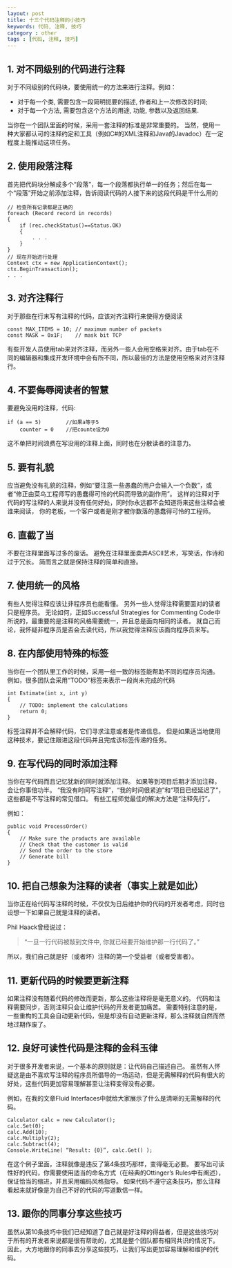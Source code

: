 ```yaml
---
layout: post
title: 十三个代码注释的小技巧
keywords: 代码, 注释, 技巧
category : other
tags : [代码, 注释, 技巧]
---
```


## 1. 对不同级别的代码进行注释

对于不同级别的代码块，要使用统一的方法来进行注释。例如：

<ul>
  <li>对于每一个类, 需要包含一段简明扼要的描述, 作者和上一次修改的时间;</li>
  <li>对于每一个方法, 需要包含这个方法的用途, 功能, 参数以及返回结果.</li>
</ul>

当你在一个团队里面的时候，采用一套注释的标准是非常重要的。
当然，使用一种大家都认可的注释约定和工具（例如C#的XML注释和Java的Javadoc）在一定程度上能推动这项任务。 

## 2. 使用段落注释

首先把代码块分解成多个“段落”，每一个段落都执行单一的任务；然后在每一个“段落”开始之前添加注释，告诉阅读代码的人接下来的这段代码是干什么用的 

    // 检查所有记录都是正确的
    foreach (Record record in records) 
    {
        if (rec.checkStatus()==Status.OK)
        { 
            . . . 
        } 
    } 
    // 现在开始进行处理
    Context ctx = new ApplicationContext(); 
    ctx.BeginTransaction();
    . . .

## 3. 对齐注释行

对于那些在行末写有注释的代码，应该对齐注释行来使得方便阅读

    const MAX_ITEMS = 10; // maximum number of packets 
    const MASK = 0x1F;    // mask bit TCP

有些开发人员使用tab来对齐注释，而另外一些人会用空格来对齐。由于tab在不同的编辑器和集成开发环境中会有所不同，所以最佳的方法是使用空格来对齐注释行。

## 4. 不要侮辱阅读者的智慧

要避免没用的注释，代码:

    if (a == 5)        //如果a等于5
        counter = 0    //把counte设为0 
    
这不单把时间浪费在写没用的注释上面，同时也在分散读者的注意力。

## 5. 要有礼貌

应当避免没有礼貌的注释，例如“要注意一些愚蠢的用户会输入一个负数”，或者“修正由菜鸟工程师写的愚蠢得可怜的代码而导致的副作用”。
这样的注释对于代码的写注释的人来说并没有任何好处，同时你永远都不会知道将来这些注释会被谁来阅读，
你的老板，一个客户或者是刚才被你数落的愚蠢得可怜的工程师。

## 6. 直截了当

不要在注释里面写过多的废话。
避免在注释里面卖弄ASCII艺术，写笑话，作诗和过于冗长。
简而言之就是保持注释的简单和直接。

## 7. 使用统一的风格

有些人觉得注释应该让非程序员也能看懂。
另外一些人觉得注释需要面对的读者只是程序员。
无论如何，正如Successful Strategies for Commenting Code中所说的，最重要的是注释的风格需要统一，并且总是面向相同的读者。
就自己而论，我怀疑非程序员是否会去读代码，所以我觉得注释应该面向程序员来写。

## 8. 在内部使用特殊的标签

当你在一个团队里工作的时候，采用一组一致的标签能帮助不同的程序员沟通。
例如，很多团队会采用“TODO”标签来表示一段尚未完成的代码 

    int Estimate(int x, int y) 
    {
        // TODO: implement the calculations 
        return 0;
    }

标签注释并不会解释代码，它们寻求注意或者是传递信息。
但是如果适当地使用这种技术，要记住跟进这段代码并且完成该标签传递的任务。

## 9. 在写代码的同时添加注释

当你在写代码而且记忆犹新的同时就添加注释。
如果等到项目后期才添加注释，会让你事倍功半。
“我没有时间写注释”，“我的时间很紧迫”和“项目已经延迟了”，这些都是不写注释的常见借口。
有些工程师觉最佳的解决方法是“注释先行”。

例如： 

    public void ProcessOrder() 
    {
        // Make sure the products are available
        // Check that the customer is valid 
        // Send the order to the store 
        // Generate bill 
    }

## 10. 把自己想象为注释的读者（事实上就是如此）

当你正在给代码写注释的时候，不仅仅为日后维护你的代码的开发者考虑，同时也设想一下如果自己就是注释的读者。

Phil Haack曾经说过：

> “一旦一行代码被敲到文件中, 你就已经要开始维护那一行代码了。”

所以，我们自己就是好（或者坏）注释的第一个受益者（或者受害者）。

## 11. 更新代码的时候要更新注释

如果注释没有随着代码的修改而更新，那么这些注释将是毫无意义的。
代码和注释需要同步，否则注释只会让维护代码的开发者更加痛苦。
需要特别注意的是，一些重构的工具会自动更新代码，但是却没有自动更新注释，那么注释就自然而然地过期作废了。

## 12. 良好可读性代码是注释的金科玉律

对于很多开发者来说，一个基本的原则就是：让代码自己描述自己。
虽然有人怀疑这是由不喜欢写注释的程序员所倡导的一场运动，但是无需解释的代码有很大的好处，这些代码更加容易理解甚至让注释变得没有必要。

例如，在我的文章Fluid Interfaces中就给大家展示了什么是清晰的无需解释的代码。 

    Calculator calc = new Calculator();
    calc.Set(0);
    calc.Add(10);
    calc.Multiply(2);
    calc.Subtract(4);
    Console.WriteLine( “Result: {0}”, calc.Get() );

在这个例子里面，注释就像是违反了第4条技巧那样，变得毫无必要。
要写出可读性好的代码，你需要使用适当的命名方式（在经典的Ottinger’s Rules中有阐述），保证恰当的缩进，并且采用编码风格指导。
如果代码不遵守这条技巧，那么注释看起来就好像是为自己不好的代码的写道歉信一样。

## 13. 跟你的同事分享这些技巧

虽然从第10条技巧中我们已经知道了自己就是好注释的得益者，但是这些技巧对于所有的开发者来说都是很有帮助的，尤其是整个团队都有相同共识的情况下。
因此，大方地跟你的同事去分享这些技巧，让我们写出更加容易理解和维护的代码。

